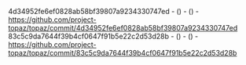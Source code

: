 4d34952fe6ef0828ab58bf39807a9234330747ed -  () -  () - https://github.com/project-topaz/topaz/commit/4d34952fe6ef0828ab58bf39807a9234330747ed
83c5c9da7644f39b4cf0647f91b5e22c2d53d28b -  () -  () - https://github.com/project-topaz/topaz/commit/83c5c9da7644f39b4cf0647f91b5e22c2d53d28b
